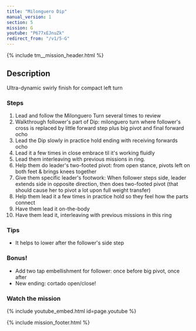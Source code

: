 ```yaml
---
title: "Milonguero Dip"
manual_version: 1
section: 5
mission: G
youtube: "P677xEJnuZk"
redirect_from: "/v1/5-G"
---
```


{% include tm__mission_header.html %}

## Description

Ultra-dynamic swirly finish for compact left turn

### Steps

1. Lead and follow the Milonguero Turn several times to review
2. Walkthrough follower's part of Dip: milonguero turn where follower's cross is replaced by little forward step plus big pivot and final forward ocho
3. Lead the Dip slowly in practice hold ending with receiving forwards ocho
4. Lead it a few times in close embrace til it's working fluidly
5. Lead them interleaving with previous missions in ring. 
6. Help them do leader's two-footed pivot: from open stance, pivots left on both feet & brings knees together
7. Give them specific leader's footwork: When follower steps side, leader extends side in opposite direction, then does two-footed pivot (that should cause her to pivot a lot upon full weight transfer)
8. Help them lead it a few times in practice hold so they feel how the parts connect
9. Have them lead it on-the-body
10. Have them lead it, interleaving with previous missions in this ring

### Tips

* It helps to lower after the follower's side step

### Bonus!

* Add two tap embellishment for follower: once before big pivot, once after
* New ending: cortado open/close! 

### Watch the mission

{% include youtube_embed.html id=page.youtube %}

{% include mission_footer.html %}
